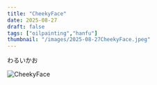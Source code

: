 ```yaml
---
title: "CheekyFace"
date: 2025-08-27
draft: false
tags: ["oilpainting","hanfu"]
thumbnail: "/images/2025-08-27CheekyFace.jpeg"
---
```


わるいかお

![CheekyFace](/images/2025-08-27CheekyFace.jpeg )